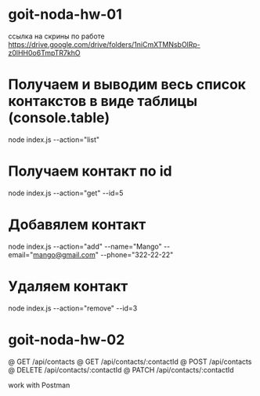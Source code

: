 # goit-noda-hw-01
ссылка на скрины по работе
https://drive.google.com/drive/folders/1niCmXTMNsbOlRp-z0lHH0o6TmpTR7khO


# Получаем и выводим весь список контакстов в виде таблицы (console.table)
node index.js --action="list"

# Получаем контакт по id
node index.js --action="get" --id=5

# Добавялем контакт
node index.js --action="add" --name="Mango" --email="mango@gmail.com" --phone="322-22-22"

# Удаляем контакт
node index.js --action="remove" --id=3

# goit-noda-hw-02

@ GET /api/contacts
@ GET /api/contacts/:contactId
@ POST /api/contacts
@ DELETE /api/contacts/:contactId
@ PATCH /api/contacts/:contactId

work with Postman
